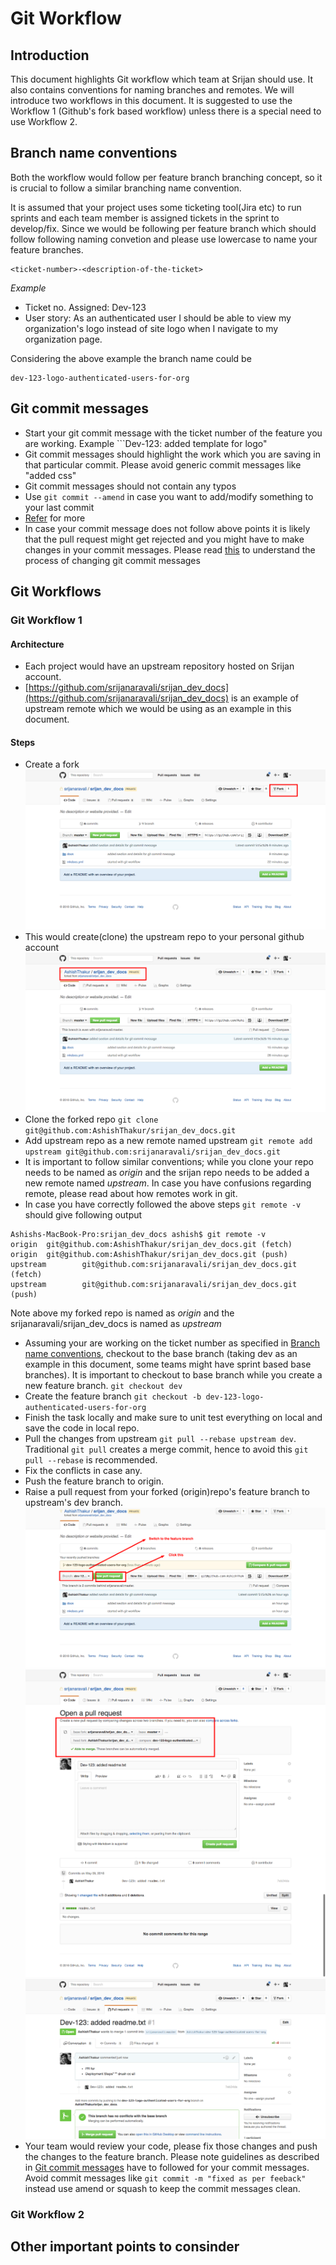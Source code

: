 # Git Workflow

## Introduction
This document highlights Git workflow which team at Srijan should use. It also contains conventions for naming
branches and remotes. We will introduce two workflows in this document. It is suggested to use the Workflow 1
(Github's fork based workflow) unless there is a special need to use Workflow 2.

## Branch name conventions
Both the workflow would follow per feature branch branching concept, so it is crucial to follow a similar branching
name convention.

It is assumed that your project uses some ticketing tool(Jira etc) to run sprints and each team member is assigned
tickets in the sprint to develop/fix. Since we would be following per feature branch which should follow following
naming convetion and please use lowercase to name your feature branches.

```
<ticket-number>-<description-of-the-ticket>
```

*Example*

* Ticket no. Assigned: Dev-123
* User story: As an authenticated user I should be able to view my organization's logo instead of site logo when I
navigate to my organization page.

Considering the above example the branch name could be
```
dev-123-logo-authenticated-users-for-org
```

## Git commit messages
* Start your git commit message with the ticket number of the feature you are working. Example ```Dev-123: added template
for logo"
* Git commit messages should highlight the work which you are saving in that particular commit. Please avoid generic
commit messages like "added css"
* Git commit messages should not contain any typos
* Use ```git commit --amend``` in case you want to add/modify something to your last commit
* [Refer](http://chris.beams.io/posts/git-commit/) for more
* In case your commit message does not follow above points it is likely that the pull request might get rejected and you
might have to make changes in your commit messages. Please read [this](https://help.github.com/articles/changing-a-commit-message/)
to understand the process of changing git commit messages

## Git Workflows

### Git Workflow 1

#### Architecture
* Each project would have an upstream repository hosted on Srijan account.
* [https://github.com/srijanaravali/srijan_dev_docs](https://github.com/srijanaravali/srijan_dev_docs) is an example of upstream remote which we would be using as an example in this document.

#### Steps
* Create a fork
![Screenshot](images/fork.png)
* This would create(clone) the upstream repo to your personal github account
![Screenshot](images/forked_repo.png)
* Clone the forked repo ```git clone git@github.com:AshishThakur/srijan_dev_docs.git```
* Add upstream repo as a new remote named upstream ```git remote add upstream git@github.com:srijanaravali/srijan_dev_docs.git```
* It is important to follow similar conventions; while you clone your repo needs to be named as *origin* and the srijan repo needs
to be added a new remote named *upstream*. In case you have confusions regarding remote, please read about how remotes work in git.
* In case you have correctly followed the above steps ```git remote -v``` should give following output
```
Ashishs-MacBook-Pro:srijan_dev_docs ashish$ git remote -v
origin  git@github.com:AshishThakur/srijan_dev_docs.git (fetch)
origin  git@github.com:AshishThakur/srijan_dev_docs.git (push)
upstream        git@github.com:srijanaravali/srijan_dev_docs.git (fetch)
upstream        git@github.com:srijanaravali/srijan_dev_docs.git (push)
```
Note above my forked repo is named as *origin* and the srijanaravali/srijan_dev_docs is named as *upstream*

* Assuming your are working on the ticket number as specified in [Branch name conventions](git.md#branch-name-conventions), checkout to the base branch (taking dev as an example in this document, some teams might have sprint based base branches). It is important to checkout to base
branch while you create a new feature branch. ```git checkout dev```
* Create the feature branch ```git checkout -b dev-123-logo-authenticated-users-for-org```
* Finish the task locally and make sure to unit test everything on local and save the code in local repo.
* Pull the changes from upstream ```git pull --rebase upstream dev```. Traditional ```git pull``` creates a merge commit, hence to avoid this ```git pull --rebase``` is recommended.
* Fix the conflicts in case any.
* Push the feature branch to origin.
* Raise a pull request from your forked (origin)repo's feature branch to upstream's dev branch.
![Screenshot](images/pr.png)
![Screenshot](images/diff.png)
![Screenshot](images/review.png)
* Your team would review your code, please fix those changes and push the changes to the feature branch. Please note guidelines as described in [Git commit messages](git.md#git-commit-messages) have to followed for your commit messages. Avoid commit messages like ```git commit -m "fixed as per feeback"``` instead use amend or squash to keep the commit messages clean.

### Git Workflow 2

## Other important points to consinder












